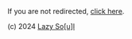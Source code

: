 If you are not redirected, [click here](https://lazy-sol.github.io/).

(c) 2024 [Lazy So[u]l](https://github.com/lazy-sol/)
